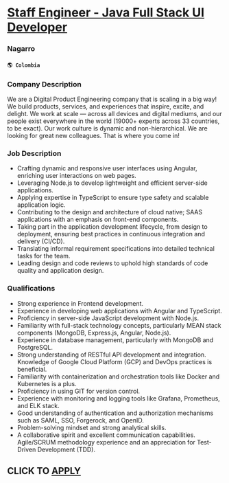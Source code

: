 # [Staff Engineer - Java Full Stack UI Developer](https://www.remotewlb.com/apply/staff-engineer-java-full-stack-ui-developer)  
### Nagarro  
#### `🌎 Colombia`  

### Company Description

We are a Digital Product Engineering company that is scaling in a big way! We build products, services, and experiences that inspire, excite, and delight. We work at scale — across all devices and digital mediums, and our people exist everywhere in the world (19000+ experts across 33 countries, to be exact). Our work culture is dynamic and non-hierarchical. We are looking for great new colleagues. That is where you come in!

### Job Description

  * Crafting dynamic and responsive user interfaces using Angular, enriching user interactions on web pages. 
  * Leveraging Node.js to develop lightweight and efficient server-side applications. 
  * Applying expertise in TypeScript to ensure type safety and scalable application logic. 
  * Contributing to the design and architecture of cloud native; SAAS applications with an emphasis on front-end components. 
  * Taking part in the application development lifecycle, from design to deployment, ensuring best practices in continuous integration and delivery (CI/CD). 
  * Translating informal requirement specifications into detailed technical tasks for the team. 
  * Leading design and code reviews to uphold high standards of code quality and application design. 

### Qualifications

  * Strong experience in Frontend development.
  * Experience in developing web applications with Angular and TypeScript. 
  * Proficiency in server-side JavaScript development with Node.js. 
  * Familiarity with full-stack technology concepts, particularly MEAN stack components (MongoDB, Express.js, Angular, Node.js). 
  * Experience in database management, particularly with MongoDB and PostgreSQL. 
  * Strong understanding of RESTful API development and integration. Knowledge of Google Cloud Platform (GCP) and DevOps practices is beneficial. 
  * Familiarity with containerization and orchestration tools like Docker and Kubernetes is a plus. 
  * Proficiency in using GIT for version control. 
  * Experience with monitoring and logging tools like Grafana, Prometheus, and ELK stack. 
  * Good understanding of authentication and authorization mechanisms such as SAML, SSO, Forgerock, and OpenID. 
  * Problem-solving mindset and strong analytical skills. 
  * A collaborative spirit and excellent communication capabilities. Agile/SCRUM methodology experience and an appreciation for Test-Driven Development (TDD).

  
## CLICK TO [APPLY](https://www.remotewlb.com/apply/staff-engineer-java-full-stack-ui-developer)


